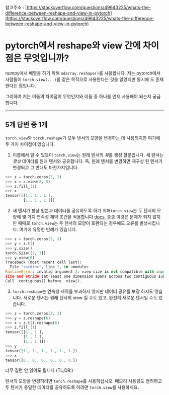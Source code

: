 참고주소 : [https://stackoverflow.com/questions/49643225/whats-the-difference-between-reshape-and-view-in-pytorch](https://stackoverflow.com/questions/49643225/whats-the-difference-between-reshape-and-view-in-pytorch)

# pytorch에서 reshape와 view 간에 차이점은 무엇입니까?

numpy에서 배열을 하기 위해 `ndarray.reshape()`를 사용합니다.
저는 pytorch에서 사람들이 `torch.view(...)`를 같은 목적으로 사용한다는 것을 알았지만 동시에 도 존재한다는 점입니다.

그리하여 저는 이들의 차이점이 무엇인지와 이들 중 하나를 언제 사용해야 되는지 궁금합니다.

---

## 5개 답변 중 1개

`torch.view`와 `torch.reshape`가 모두 텐서의 모양을 변경하는 데 사용되지만 여기에 두 가지 차이점이 있습니다.

1. 이름에서 알 수 있듯이 `torch.view`는 원래 텐서의 *뷰*를 생성 할뿐입니다. 새 텐서는 *항상* 데이터를 원래 텐서와 공유합니다. 즉, 원래 텐서를 변경하면 재구성 된 텐서가 변경되고 그 반대도 마찬가지입니다.

```python
>>> z = torch.zeros(3, 2)
>>> x = z.view(2, 3)
>>> z.fill_(1)
>>> x
tensor([[1., 1., 1.],
        [1., 1., 1.]])
```

2. 새 텐서가 항상 원본과 데이터를 공유하도록 하기 위해`torch.view`는 두 텐서의 모양에 몇 가지 연속성 제약 조건을 적용합니다 [docs](https://pytorch.org/docs/master/tensors.html#torch.Tensor.view). 종종 이것은 문제가 되지 않지만 때때로 `torch.view`는 두 텐서의 모양이 호환되는 경우에도 오류를 발생시킵니다. 여기에 유명한 반례가 있습니다.

```python
>>> z = torch.zeros(3, 2)
>>> y = z.t()
>>> y.size()
torch.Size([2, 3])
>>> y.view(6)
Traceback (most recent call last):
  File "<stdin>", line 1, in <module>
RuntimeError: invalid argument 2: view size is not compatible with input tensor's
size and stride (at least one dimension spans across two contiguous subspaces).
Call .contiguous() before .view().
```

3. `torch.reshape`는 연속성 제약을 부과하지 않지만 데이터 공유를 보장 하지도 않습니다. 새로운 텐서는 원래 텐서의 view 일 수도 있고, 완전히 새로운 텐서일 수도 있습니다.

```python
>>> z = torch.zeros(3, 2)
>>> y = z.reshape(6)
>>> x = z.t().reshape(6)
>>> z.fill_(1)
tensor([[1., 1.],
        [1., 1.],
        [1., 1.]])
>>> y
tensor([1., 1., 1., 1., 1., 1.])
>>> x
tensor([0., 0., 0., 0., 0., 0.])
```

너무 길면 안 읽어도 됩니다 (TL;DR:)

텐서의 모양을 변경하려면 `torch.reshape`를 사용하십시오. 메모리 사용량도 염려하고 두 텐서가 동일한 데이터를 공유하도록 하려면 `torch.view`를 사용하세요.
